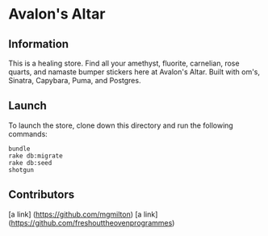 
# Avalon's Altar

## Information

This is a healing store. Find all your amethyst, fluorite, carnelian, rose quarts, and namaste bumper stickers here at Avalon's Altar. Built with om's, Sinatra, Capybara, Puma, and Postgres.

## Launch

To launch the store, clone down this directory and run the following commands:

```
bundle
rake db:migrate
rake db:seed
shotgun
```

## Contributors
[a link] (https://github.com/mgmilton)
[a link] (https://github.com/freshouttheovenprogrammes)
